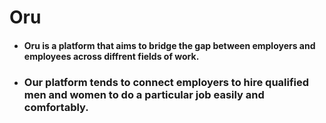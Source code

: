 # Oru 
- #### Oru is a platform that aims to bridge the gap between employers and employees across diffrent fields of work.
- ### Our platform tends to connect employers to hire qualified men and women to do a particular job easily and comfortably.
